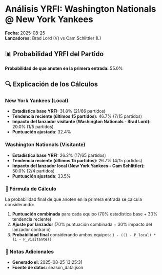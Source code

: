 # Análisis YRFI: Washington Nationals @ New York Yankees

**Fecha:** 2025-08-25  
**Lanzadores:** Brad Lord (V) vs Cam Schlittler (L)

## 📊 Probabilidad YRFI del Partido

**Probabilidad de que anoten en la primera entrada:** 55.0%

## 🔍 Explicación de los Cálculos

### New York Yankees (Local)
- **Estadística base YRFI:** 31.8% (21/66 partidos)
- **Tendencia reciente (últimos 15 partidos):** 46.7% (7/15 partidos)
- **Impacto del lanzador visitante (Washington Nationals - Brad Lord):** 20.0% (1/5 partidos)
- **Puntuación ajustada:** 32.4%

### Washington Nationals (Visitante)
- **Estadística base YRFI:** 26.2% (17/65 partidos)
- **Tendencia reciente (últimos 15 partidos):** 26.7% (4/15 partidos)
- **Impacto del lanzador local (New York Yankees - Cam Schlittler):** 50.0% (2/4 partidos)
- **Puntuación ajustada:** 33.5%

### 📝 Fórmula de Cálculo

La probabilidad final de que anoten en la primera entrada se calcula considerando:
1. **Puntuación combinada** para cada equipo (70% estadística base + 30% tendencia reciente)
2. **Ajuste por lanzador** (70% puntuación combinada + 30% impacto del lanzador contrario)
3. **Probabilidad final** considerando ambos equipos: `1 - ((1 - P_local) * (1 - P_visitante))`

### 📌 Notas Adicionales

- **Generado el:** 2025-08-25 13:25:31
- **Fuente de datos:** season_data.json
